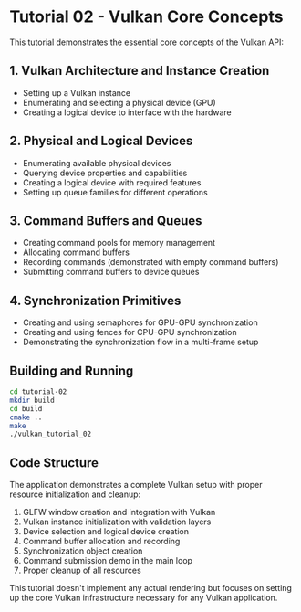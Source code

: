 # Tutorial 02 - Vulkan Core Concepts

This tutorial demonstrates the essential core concepts of the Vulkan API:

## 1. Vulkan Architecture and Instance Creation

- Setting up a Vulkan instance
- Enumerating and selecting a physical device (GPU)
- Creating a logical device to interface with the hardware

## 2. Physical and Logical Devices

- Enumerating available physical devices
- Querying device properties and capabilities
- Creating a logical device with required features
- Setting up queue families for different operations

## 3. Command Buffers and Queues

- Creating command pools for memory management
- Allocating command buffers
- Recording commands (demonstrated with empty command buffers)
- Submitting command buffers to device queues

## 4. Synchronization Primitives

- Creating and using semaphores for GPU-GPU synchronization
- Creating and using fences for CPU-GPU synchronization
- Demonstrating the synchronization flow in a multi-frame setup

## Building and Running

```bash
cd tutorial-02
mkdir build
cd build
cmake ..
make
./vulkan_tutorial_02
```

## Code Structure

The application demonstrates a complete Vulkan setup with proper resource initialization and cleanup:

1. GLFW window creation and integration with Vulkan
2. Vulkan instance initialization with validation layers
3. Device selection and logical device creation
4. Command buffer allocation and recording
5. Synchronization object creation
6. Command submission demo in the main loop
7. Proper cleanup of all resources

This tutorial doesn't implement any actual rendering but focuses on setting up the core Vulkan infrastructure necessary for any Vulkan application. 